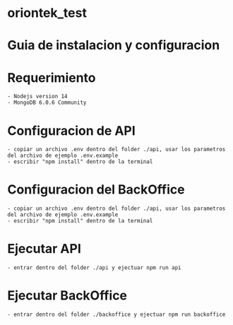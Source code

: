 # oriontek_test

# Guia de instalacion y configuracion

# Requerimiento
    - Nodejs version 14 
    - MongoDB 6.0.6 Community 

# Configuracion de API 
    - copiar un archivo .env dentro del folder ./api, usar los parametros del archivo de ejemplo .env.example
    - escribir "npm install" dentro de la terminal

# Configuracion del BackOffice
    - copiar un archivo .env dentro del folder ./api, usar los parametros del archivo de ejemplo .env.example
    - escribir "npm install" dentro de la terminal

# Ejecutar API
    - entrar dentro del folder ./api y ejectuar npm run api

# Ejecutar BackOffice
    - entrar dentro del folder ./backoffice y ejectuar npm run backoffice

